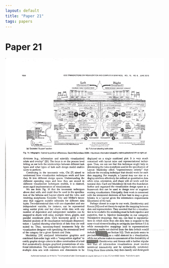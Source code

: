 ```yaml
---
layout: default
title: "Paper 21"
tags: papers
---
```


# Paper 21

<img src="/assets/scans/21.png" alt="Page with chartjunk removed" width="800"/>
